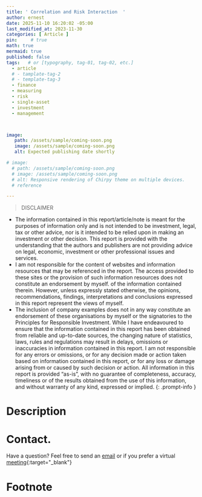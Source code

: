 ```yaml
---
title: ' Correlation and Risk Interaction  '
author: ernest
date: 2025-11-10 16:20:02 -05:00
last_modified_at: 2023-11-30
categories: [ Article ]
pin:     # true
math: true
mermaid: true
published: false
tags:   # or [typography, tag-01, tag-02, etc.]
  - article
  # - tamplate-tag-2
  # - template-tag-3
  - finance
  - measuring
  - risk
  - single-asset
  - investment
  - management



image: 
   path: /assets/sample/coming-soon.png
   image: /assets/sample/coming-soon.png
   alt: Expected publishing date shortly

# image: 
  # path: /assets/sample/coming-soon.png
  # image: /assets/sample/coming-soon.png
  # alt: Responsive rendering of Chirpy theme on multiple devices.
  # reference 

---
```





> DISCLAIMER
- The information contained in this report/article/note is meant for the purposes of information only and is not intended to be investment, legal, tax or other advice, nor is it intended to be relied upon in making an investment or other decision. This report is provided with the understanding that the authors and publishers are not providing advice on legal, economic, investment or other professional issues and services. 
- I am not responsible for the content of websites and information resources that may be referenced in the report. The access provided to these sites or the provision of such information resources does not constitute an endorsement by myself. of the information contained therein. However, unless expressly stated otherwise, the opinions, recommendations, findings, interpretations and conclusions expressed in this report represent the views of myself. 
- The inclusion of company examples does not in any way constitute an endorsement of these organisations by myself or the signatories to the Principles for Responsible Investment. While I have endeavoured to ensure that the information contained in this report has been obtained from reliable and up-to-date sources, the changing nature of statistics, laws, rules and regulations may result in delays, omissions or inaccuracies in information contained in this report. I am not responsible for any errors or omissions, or for any decision made or action taken based on information contained in this report, or for any loss or damage arising from or caused by such decision or action. All information in this report is provided “as-is”, with no guarantee of completeness, accuracy, timeliness or of the results obtained from the use of this information, and without warranty of any kind, expressed or implied.
{: .prompt-info }




# Description




















# Contact. 

Have a question? Feel free to send an [email](mailto:s.ernest@gmx.us) or if you prefer a virtual [meeting]( https://calendly.com/s-earnest/30min ){:target="_blank"}




# Footnote

[^1]: Testing Conversion Funnels is about understanding and optimizing each step of the user's experience on their journey toward purchasing our products. 





